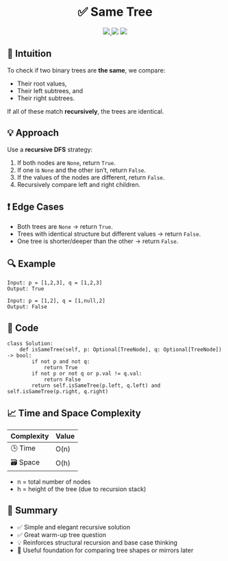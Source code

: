 <h1 align="center">✅ Same Tree</h1>

<p align="center">
  <a href="https://leetcode.com/problems/same-tree/">
    <img src="https://img.shields.io/badge/LeetCode-Same%20Tree-brightgreen?logo=leetcode&style=flat-square" />
  </a>
  <img src="https://img.shields.io/badge/Difficulty-Easy-green?style=flat-square" />
  <img src="https://img.shields.io/badge/Category-Tree%2C%20DFS%2C%20Recursion-blueviolet?style=flat-square" />
</p>


## 🧠 Intuition

To check if two binary trees are **the same**, we compare:

- Their root values,
- Their left subtrees, and
- Their right subtrees.

If all of these match **recursively**, the trees are identical.


## 💡 Approach

Use a **recursive DFS** strategy:

1. If both nodes are `None`, return `True`.
2. If one is `None` and the other isn’t, return `False`.
3. If the values of the nodes are different, return `False`.
4. Recursively compare left and right children.


## ❗ Edge Cases

- Both trees are `None` → return `True`.
- Trees with identical structure but different values → return `False`.
- One tree is shorter/deeper than the other → return `False`.


## 🔍 Example

```
Input: p = [1,2,3], q = [1,2,3]
Output: True

Input: p = [1,2], q = [1,null,2]
Output: False
```

## 🧾 Code

```
class Solution:
    def isSameTree(self, p: Optional[TreeNode], q: Optional[TreeNode]) -> bool:
        if not p and not q:
            return True
        if not p or not q or p.val != q.val:
            return False
        return self.isSameTree(p.left, q.left) and self.isSameTree(p.right, q.right)
```

## 📈 Time and Space Complexity

| Complexity | Value |
|------------|--------|
| 🕒 Time     | O(n)   |
| 🗃️ Space    | O(h)   |

- n = total number of nodes
- h = height of the tree (due to recursion stack)

## 📌 Summary

- ✅ Simple and elegant recursive solution
- ✅ Great warm-up tree question
- 💡 Reinforces structural recursion and base case thinking
- 🔁 Useful foundation for comparing tree shapes or mirrors later

